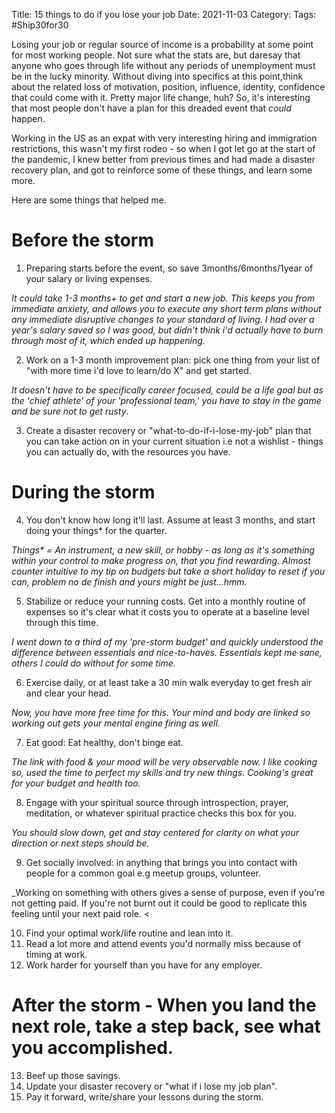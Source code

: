Title: 15 things to do if you lose your job
Date: 2021-11-03
Category: 
Tags: #Ship30for30

Losing your job or regular source of income is a probability at some point for most working people. Not sure what the stats are, but daresay that anyone who goes through life without any periods of unemployment must be in the lucky minority.
Without diving into specifics at this point,think about the related loss of motivation, position, influence, identity, confidence that could come with it. Pretty major life change, huh? So, it's interesting that most people don't have a plan for this dreaded event that _could_ happen.

Working in the US as an expat with very interesting hiring and immigration restrictions, this wasn't my first rodeo - so when I got let go at the start of the pandemic, I knew better from previous times and had made a disaster recovery plan, and got to reinforce some of these things, and learn some more. 

Here are some things that helped me.

# Before the storm 

1. Preparing starts before the event, so save 3months/6months/1year of your salary or living expenses. 

_It could take 1-3 months+ to get and start a new job. This keeps you from immediate anxiety, and allows you to execute any short term plans without any immediate disruptive changes to your standard of living. I had over a year's salary saved so I was good, but didn't think i'd actually have to burn through most of it, which ended up happening._

2. Work on a 1-3 month improvement plan: pick one thing from your list of "with more time i'd love to learn/do X" and get started. 

_It doesn't have to be specifically career focused, could be a life goal but as the 'chief athlete' of your 'professional team,' you have to stay in the game and be sure not to get rusty_. 

<!--I got a new product management credential i'd had my eyes on for 7 years since grad school, and also got certified as a python developer._-->

3. Create a disaster recovery or "what-to-do-if-i-lose-my-job" plan that you can take action on in your current situation i.e not a wishlist - things you can actually do, with the resources you have.

# During the storm

4. You don't know how long it'll last. Assume at least 3 months, and start doing your things* for the quarter. 

_Things* = An instrument, a new skill, or hobby - as long as it's something within your control to make progress on, that you find rewarding. Almost counter intuitive to my tip on budgets but take a short holiday to reset if you can, problem no de finish and yours might be just...hmm._

5. Stabilize or reduce your running costs. Get into a monthly routine of expenses so it's clear what it costs you to operate at a baseline level through this time.
	
_I went down to a third of my 'pre-storm budget' and quickly understood the difference between essentials and nice-to-haves. Essentials kept me sane, others I could do without for some time._

6. Exercise daily, or at least take a 30 min walk everyday to get fresh air and clear your head.

_Now, you have more free time for this. Your mind and body are linked so working out gets your mental engine firing as well._

7. Eat good: Eat healthy, don't binge eat.

_The link with food & your mood will be very observable now. I like cooking so, used the time to perfect my skills and try new things. Cooking's great for your budget and health too._
  
8. Engage with your spiritual source through introspection, prayer, meditation, or whatever spiritual practice checks this box for you. 
	
_You should slow down, get and stay centered for clarity on what your direction or next steps should be._

9. Get socially involved: in anything that brings you into contact with people for a common goal e.g meetup groups, volunteer.
    
_Working on something with others gives a sense of purpose, even if you're not getting paid. If you're not burnt out it could be good to replicate this feeling until your next paid role. 
<<!--I joined the Personal Knowledge Graph working group and drank from the firehose on an area i'd been meaning to explore for a while...Linked Data and the Semantic Web, with exciting results so far._-->

10. Find your optimal work/life routine and lean into it.
11. Read a lot more and attend events you'd normally miss because of timing at work.
12. Work harder for yourself than you have for any employer.

# After the storm - When you land the next role, take a step back, see what you accomplished.

13. Beef up those savings.
14. Update your disaster recovery or "what if i lose my job plan".
15. Pay it forward, write/share your lessons during the storm.